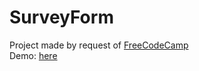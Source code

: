 # SurveyForm
Project made by request of [FreeCodeCamp](https://freecodecamp.org)  
Demo: [here](https://buisytu.github.io/SurveyForm/)
